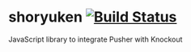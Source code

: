 # shoryuken [![Build Status](https://travis-ci.org/Tobscher/shoryuken.png?branch=master)](https://travis-ci.org/Tobscher/shoryuken)

JavaScript library to integrate Pusher with Knockout
